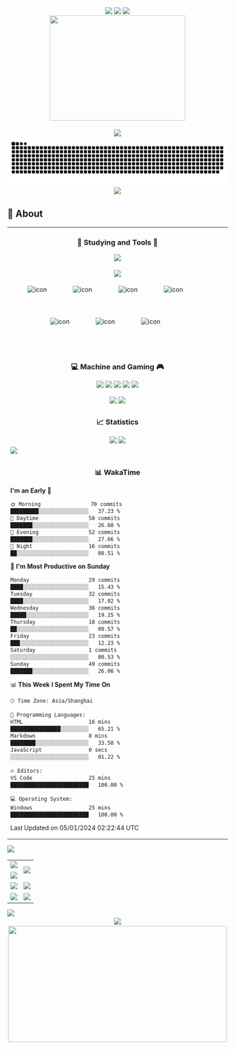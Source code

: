 <div align='center'>

  <!--计算访问次数-->
  <img src="https://count.getloli.com/get/@demonq0q?theme=rule34" />

  <!--动态分割线-->
  <img src="https://cdn.jsdelivr.net/gh/demonq0q/demonq0q/assets/hr.gif">

  <!--动态打字效果-->
  <img src="https://readme-typing-svg.demolab.com?font=Fira+Code&weight=500&pause=1000&center=true%C2%A0%E7%9C%9F&vCenter=true%C2%A0%E7%9C%9F&r%C2%A0%E7%9C%9F%C2%A0%E5%81%87&width=435&separator=%3C&lines=if(you+%3D%3D+'coming')+printf('Hello');%3CTo+be+continue...">

  <br>

  <!--猫猫虫打字gif图-->
  <img src="https://cdn.jsdelivr.net/gh/demonq0q/demonq0q/assets/tap-code.gif" width=310 height=240/>

  <br>
  <br>

  <!--记录访问人次（详细版）-->
  <img src='https://u8views.com/api/v1/github/profiles/110705071/views/day-week-month-total-count.svg'>

  <br>

  <!--贪吃蛇-->
  <img src="https://raw.githubusercontent.com/demonq0q/demonq0q/master/profile-snake-contrib/github-contribution-grid-snake.svg">

  <!--动态分割线-->
  <img src="https://cdn.jsdelivr.net/gh/demonq0q/demonq0q/assets/hr.gif">

</div>

  <h2>🧐 About</h2>

  <!--first table 第一个表格-->
  <table>

  <tr><td>

  <div align='center'>

  <h3>
    💪 Studying and Tools 🔧
  </h3>

  <img src='https://skillicons.dev/icons?i=html,css,javascript,vue,vite,c,cpp,py,mysql,flask'>

  <br>
  <br>

  <img src='https://skillicons.dev/icons?i=vscode,visualstudio,github,githubactions,git,linux,md,vim,powershell,docker,nodejs,vercel,cloudflare'>

  <br>
  <br>

  <img src="https://techstack-generator.vercel.app/github-icon.svg" alt="icon" width="68" style="width: 68px; height: 68px; margin-right: 56px; margin-bottom: 56px;" />
  <img src="https://techstack-generator.vercel.app/prettier-icon.svg" alt="icon" width="68" style="width: 68px; height: 68px; margin-right: 56px; margin-bottom: 56px;" />
  <img src="https://techstack-generator.vercel.app/docker-icon.svg" alt="icon" width="68" style="width: 68px; height: 68px; margin-right: 56px; margin-bottom: 56px;" />
  <img src="https://techstack-generator.vercel.app/js-icon.svg" alt="icon" width="68" style="width: 68px; height: 68px; margin-right: 56px; margin-bottom: 56px;" />
  <img src="https://techstack-generator.vercel.app/cpp-icon.svg" alt="icon" width="68" style="width: 68px; height: 68px; margin-right: 56px; margin-bottom: 56px;" />
  <img src="https://techstack-generator.vercel.app/python-icon.svg" alt="icon" width="68" style="width: 68px; height: 68px; margin-right: 56px; margin-bottom: 56px;" />
  <img src="https://techstack-generator.vercel.app/mysql-icon.svg" alt="icon" width="68" style="width: 68px; height: 68px; margin-right: 56px; margin-bottom: 56px;" />

  </div>

  </td></tr>

  <tr><td>

  <div align='center'>

  <h3>
    💻 Machine and Gaming 🎮 
  </h3>

  <img src="https://img.shields.io/badge/win10-blue?style=for-the-badge&logo=windows&logoColor=blue&label=Windows&labelColor=white">
  <img src="https://img.shields.io/badge/rtx3050-green?style=for-the-badge&logo=NVIDIA&logoColor=green&label=NVIDIA&labelColor=white">
  <img src='https://img.shields.io/badge/r5-black?style=for-the-badge&logo=amd&logoColor=black&label=amd&labelColor=white'>
  <img src="https://img.shields.io/badge/k50-orange?style=for-the-badge&logo=xiaomi&label=xiaomi&labelColor=white">
  <img src="https://img.shields.io/badge/r7000-red?style=for-the-badge&logo=lenovo&logoColor=red&label=lenovo&labelColor=white">

  <br>
  <br>

  <img src="https://img.shields.io/badge/steam-black?style=for-the-badge&logo=steam&logoColor=white">
  <img src="https://img.shields.io/badge/epic games-black?style=for-the-badge&logo=epicgames&logoColor=white">

  </div>

  </td></tr>


  <!--spotify-->
  <!-- <tr><td>

  <div align='center'>

  <h3>
    🎵 Music
  </h3>

  <img src='https://spotify-recently-played-readme.vercel.app/api?user=31aayoeuwziq5qdyexrafvhrhjau&count=7'>
  <img src='https://spotify-github-profile.vercel.app/api/view?uid=31aayoeuwziq5qdyexrafvhrhjau&cover_image=true&theme=default&show_offline=false&background_color=121212&interchange=false&bar_color_cover=true'>
  
  </div>

  </td></tr> -->

  <tr><td>

  <div align='center'>

  <h3>
    📈 Statistics
  </h3>

  <img src="https://github-readme-stats.vercel.app/api?username=demonq0q&hide=issues&show_icons=true&theme=white&layout=compact" height=160 />
  <img src="https://github-readme-stats.vercel.app/api/top-langs/?username=anuraghazra&layout=compact" height=160 />

  </div>

  </td></tr>

  <tr><td>

  <img src="https://github-readme-activity-graph.vercel.app/graph?username=demonq0q&bg_color=ffffff&color=000000&line=00eeff&point=ffcf24&area=true&hide_border=true" />

  </td></tr>

  <tr><td>

  <div align='center'>
  <h3>
    📊 WakaTime
  </h3>
  </div>

  <!--START_SECTION:waka-->
  **I'm an Early 🐤** 

  ```text
  🌞 Morning                70 commits          █████████░░░░░░░░░░░░░░░░   37.23 % 
  🌆 Daytime                50 commits          ███████░░░░░░░░░░░░░░░░░░   26.60 % 
  🌃 Evening                52 commits          ███████░░░░░░░░░░░░░░░░░░   27.66 % 
  🌙 Night                  16 commits          ██░░░░░░░░░░░░░░░░░░░░░░░   08.51 % 
  ```
  📅 **I'm Most Productive on Sunday** 

  ```text
  Monday                   29 commits          ████░░░░░░░░░░░░░░░░░░░░░   15.43 % 
  Tuesday                  32 commits          ████░░░░░░░░░░░░░░░░░░░░░   17.02 % 
  Wednesday                36 commits          █████░░░░░░░░░░░░░░░░░░░░   19.15 % 
  Thursday                 18 commits          ██░░░░░░░░░░░░░░░░░░░░░░░   09.57 % 
  Friday                   23 commits          ███░░░░░░░░░░░░░░░░░░░░░░   12.23 % 
  Saturday                 1 commits           ░░░░░░░░░░░░░░░░░░░░░░░░░   00.53 % 
  Sunday                   49 commits          ███████░░░░░░░░░░░░░░░░░░   26.06 % 
  ```


  📊 **This Week I Spent My Time On** 

  ```text
  🕑︎ Time Zone: Asia/Shanghai

  💬 Programming Languages: 
  HTML                     16 mins             ████████████████░░░░░░░░░   65.21 % 
  Markdown                 8 mins              ████████░░░░░░░░░░░░░░░░░   33.58 % 
  JavaScript               0 secs              ░░░░░░░░░░░░░░░░░░░░░░░░░   01.22 % 

  🔥 Editors: 
  VS Code                  25 mins             █████████████████████████   100.00 % 

  💻 Operating System: 
  Windows                  25 mins             █████████████████████████   100.00 % 
  ```


  Last Updated on 05/01/2024 02:22:44 UTC
  <!--END_SECTION:waka-->
  
  </td></tr>
  </table>

  <!--动态分割线-->
  <img src="https://cdn.jsdelivr.net/gh/demonq0q/demonq0q/assets/hr.gif">

  <!--second table 第二个表格-->
  <table>
    <tr>
      <td><img src="https://cdn.jsdelivr.net/gh/demonq0q/demonq0q/github-metrics/base.svg" /></td>
      <td rowspan="2"><img src="https://cdn.jsdelivr.net/gh/demonq0q/demonq0q/github-metrics/stars.svg" /></td>
    </tr>
    <tr>
      <td><img src="https://cdn.jsdelivr.net/gh/demonq0q/demonq0q/github-metrics/activity.svg" /></td>
    </tr>
    <tr>
      <td><img src="https://cdn.jsdelivr.net/gh/demonq0q/demonq0q/github-metrics/stackoverflow.svg" /></td>
      <td><img src="https://cdn.jsdelivr.net/gh/demonq0q/demonq0q/github-metrics/habits.charts.svg" /></td>    
    </tr>
    <tr>
      <td><img src="https://cdn.jsdelivr.net/gh/demonq0q/demonq0q/github-metrics/isocalendar.fullyear.svg" /></td>
      <td><img src="https://cdn.jsdelivr.net/gh/demonq0q/demonq0q/github-metrics/calendar.full.svg" /></td>
    </tr>
  </table>

  <!--动态分割线-->
  <img src="https://cdn.jsdelivr.net/gh/demonq0q/demonq0q/assets/hr.gif">

  <!--Repobeats analytics image 分析图像-->
  <div align='center'>
    <img src="https://repobeats.axiom.co/api/embed/020619bbebb844ee753b14b8ec26faebd07304a6.svg">
  </div>

  <!--动态加载-->
  <div align='center'>
    <img src="https://cdn.jsdelivr.net/gh/demonq0q/demonq0q/assets/loading_files.gif" width=500 height=265/>
  </div>

  